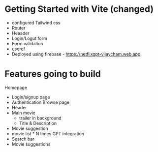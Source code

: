 # Getting Started with Vite (changed)
- configured Tailwind css
- Router
- Heaader
- Login/Logut form
- Form validation
- useref
- Deployed using firebase - https://netflixgpt-vijaycham.web.app


# Features going to build
Homepage
 - Login/signup page
 - Authentication
Browse page
 - Header
 - Main movie
   - trailer in background
   - Title & Description
 - Movie suggestion 
  - movie list * N times
GPT integration
 - Search bar
 - Movie suggestions